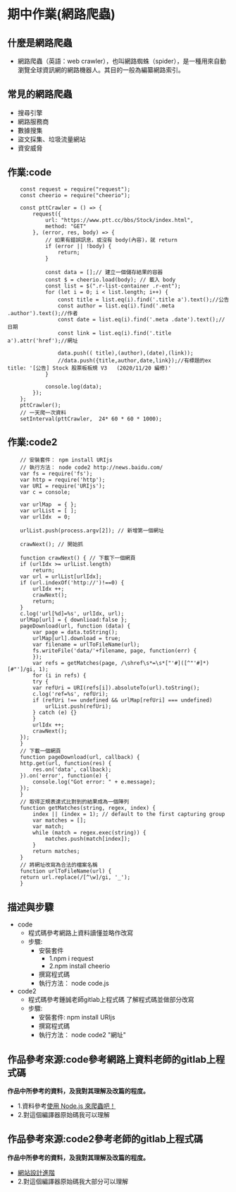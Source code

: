 # 期中作業(網路爬蟲)
## 什麼是網路爬蟲
* 網路爬蟲（英語：web crawler），也叫網路蜘蛛（spider），是一種用來自動瀏覽全球資訊網的網路機器人。其目的一般為編纂網路索引。
## 常見的網路爬蟲
* 搜尋引擎
* 網路服務商
* 數據搜集
* 盜文採集、垃圾流量網站
* 資安威脅
## 作業:code
        const request = require("request");
        const cheerio = require("cheerio");

        const pttCrawler = () => {
            request({
                url: "https://www.ptt.cc/bbs/Stock/index.html",
                method: "GET"
            }, (error, res, body) => {
                // 如果有錯誤訊息，或沒有 body(內容)，就 return
                if (error || !body) {
                    return;
                }

                const data = [];// 建立一個儲存結果的容器
                const $ = cheerio.load(body); // 載入 body
                const list = $(".r-list-container .r-ent");
                for (let i = 0; i < list.length; i++) {
                    const title = list.eq(i).find('.title a').text();//公告
                    const author = list.eq(i).find('.meta .author').text();//作者
                    const date = list.eq(i).find('.meta .date').text();//日期
                    const link = list.eq(i).find('.title a').attr('href');//網址

                    data.push(( title),(author),(date),(link));
                    //data.push({title,author,date,link});//有標題的ex  title: '[公告] Stock 股票板板規 V3   (2020/11/20 編修)'
                }

                console.log(data);
            });
        };
        pttCrawler();
        // 一天爬一次資料
        setInterval(pttCrawler,  24* 60 * 60 * 1000);
## 作業:code2
        // 安裝套件： npm install URIjs
        // 執行方法： node code2 http://news.baidu.com/
        var fs = require('fs');
        var http = require('http');
        var URI = require('URIjs');
        var c = console;

        var urlMap  = { };
        var urlList = [ ];
        var urlIdx  = 0;

        urlList.push(process.argv[2]); // 新增第一個網址

        crawNext(); // 開始抓

        function crawNext() { // 下載下一個網頁
        if (urlIdx >= urlList.length) 
            return;
        var url = urlList[urlIdx];
        if (url.indexOf('http://')!==0) {
            urlIdx ++;
            crawNext();
            return;
        }
        c.log('url[%d]=%s', urlIdx, url);
        urlMap[url] = { downlioad:false };
        pageDownload(url, function (data) {
            var page = data.toString();
            urlMap[url].download = true;
            var filename = urlToFileName(url);
            fs.writeFile('data/'+filename, page, function(err) {
            });
            var refs = getMatches(page, /\shref\s*=\s*["'#]([^"'#]*)[#"']/gi, 1);
            for (i in refs) {
            try {
            var refUri = URI(refs[i]).absoluteTo(url).toString();
            c.log('ref=%s', refUri);
            if (refUri !== undefined && urlMap[refUri] === undefined)
                urlList.push(refUri);
            } catch (e) {}
            }
            urlIdx ++;
            crawNext();
        });
        }
        // 下載一個網頁
        function pageDownload(url, callback) {
        http.get(url, function(res) {
            res.on('data', callback);
        }).on('error', function(e) {
            console.log("Got error: " + e.message);
        });
        }
        // 取得正規表達式比對到的結果成為一個陣列
        function getMatches(string, regex, index) {
            index || (index = 1); // default to the first capturing group
            var matches = [];
            var match;
            while (match = regex.exec(string)) {
                matches.push(match[index]);
            }
            return matches;
        }
        // 將網址改寫為合法的檔案名稱
        function urlToFileName(url) {
        return url.replace(/[^\w]/gi, '_');
        }

## 描述與步驟
* code
    * 程式碼參考網路上資料讀懂並略作改寫
    * 步驟:
        * 安裝套件
            * 1.npm i request
            * 2.npm install cheerio
        * 撰寫程式碼
        * 執行方法： node code.js
* code2
    * 程式碼參考鍾誠老師gitlab上程式碼 了解程式碼並做部分改寫
    * 步驟:
        * 安裝套件: npm install URIjs
        * 撰寫程式碼
        * 執行方法： node code2 "網址"
## 作品參考來源:code參考網路上資料老師的gitlab上程式碼
**作品中所參考的資料，及我對其理解及改篇的程度。**
* 1.資料參考[使用 Node.js 來爬蟲吧！](https://b-l-u-e-b-e-r-r-y.github.io/post/PTTCrawler/)
* 2.對這個編譯器原始碼我可以理解
## 作品參考來源:code2參考老師的gitlab上程式碼
**作品中所參考的資料，及我對其理解及改篇的程度。**
* [網站設計進階](https://gitlab.com/ccckmit/course/-/wikis/%E9%99%B3%E9%8D%BE%E8%AA%A0/%E6%9B%B8%E7%B1%8D/%E7%B6%B2%E7%AB%99%E8%A8%AD%E8%A8%88/httpCrawler)
* 2.對這個編譯器原始碼我大部分可以理解